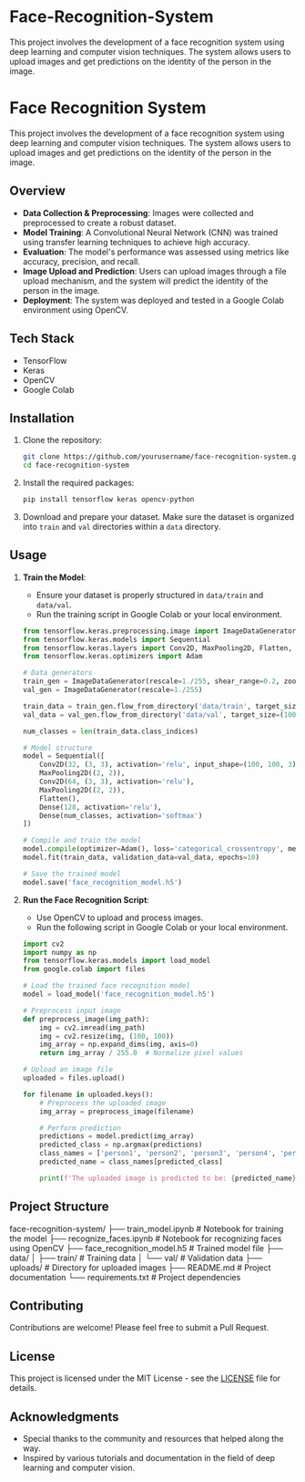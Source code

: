 # Face-Recognition-System
This project involves the development of a face recognition system using deep learning and computer vision techniques. The system allows users to upload images and get predictions on the identity of the person in the image.


# Face Recognition System

This project involves the development of a face recognition system using deep learning and computer vision techniques. The system allows users to upload images and get predictions on the identity of the person in the image.

## Overview

- **Data Collection & Preprocessing**: Images were collected and preprocessed to create a robust dataset.
- **Model Training**: A Convolutional Neural Network (CNN) was trained using transfer learning techniques to achieve high accuracy.
- **Evaluation**: The model's performance was assessed using metrics like accuracy, precision, and recall.
- **Image Upload and Prediction**: Users can upload images through a file upload mechanism, and the system will predict the identity of the person in the image.
- **Deployment**: The system was deployed and tested in a Google Colab environment using OpenCV.

## Tech Stack

- TensorFlow
- Keras
- OpenCV
- Google Colab

## Installation

1. Clone the repository:
    ```bash
    git clone https://github.com/yourusername/face-recognition-system.git
    cd face-recognition-system
    ```

2. Install the required packages:
    ```bash
    pip install tensorflow keras opencv-python
    ```

3. Download and prepare your dataset. Make sure the dataset is organized into `train` and `val` directories within a `data` directory.

## Usage

1. **Train the Model**: 
   - Ensure your dataset is properly structured in `data/train` and `data/val`.
   - Run the training script in Google Colab or your local environment.

    ```python
    from tensorflow.keras.preprocessing.image import ImageDataGenerator
    from tensorflow.keras.models import Sequential
    from tensorflow.keras.layers import Conv2D, MaxPooling2D, Flatten, Dense
    from tensorflow.keras.optimizers import Adam

    # Data generators
    train_gen = ImageDataGenerator(rescale=1./255, shear_range=0.2, zoom_range=0.2, horizontal_flip=True)
    val_gen = ImageDataGenerator(rescale=1./255)

    train_data = train_gen.flow_from_directory('data/train', target_size=(100, 100), batch_size=32, class_mode='categorical')
    val_data = val_gen.flow_from_directory('data/val', target_size=(100, 100), batch_size=32, class_mode='categorical')

    num_classes = len(train_data.class_indices)

    # Model structure
    model = Sequential([
        Conv2D(32, (3, 3), activation='relu', input_shape=(100, 100, 3)),
        MaxPooling2D((2, 2)),
        Conv2D(64, (3, 3), activation='relu'),
        MaxPooling2D((2, 2)),
        Flatten(),
        Dense(128, activation='relu'),
        Dense(num_classes, activation='softmax')
    ])

    # Compile and train the model
    model.compile(optimizer=Adam(), loss='categorical_crossentropy', metrics=['accuracy'])
    model.fit(train_data, validation_data=val_data, epochs=10)

    # Save the trained model
    model.save('face_recognition_model.h5')
    ```

2. **Run the Face Recognition Script**:
    - Use OpenCV to upload and process images.
    - Run the following script in Google Colab or your local environment.

    ```python
    import cv2
    import numpy as np
    from tensorflow.keras.models import load_model
    from google.colab import files

    # Load the trained face recognition model
    model = load_model('face_recognition_model.h5')

    # Preprocess input image
    def preprocess_image(img_path):
        img = cv2.imread(img_path)
        img = cv2.resize(img, (100, 100))
        img_array = np.expand_dims(img, axis=0)
        return img_array / 255.0  # Normalize pixel values

    # Upload an image file
    uploaded = files.upload()

    for filename in uploaded.keys():
        # Preprocess the uploaded image
        img_array = preprocess_image(filename)

        # Perform prediction
        predictions = model.predict(img_array)
        predicted_class = np.argmax(predictions)
        class_names = ['person1', 'person2', 'person3', 'person4', 'person5']
        predicted_name = class_names[predicted_class]

        print(f'The uploaded image is predicted to be: {predicted_name}')
    ```

## Project Structure

face-recognition-system/
├── train_model.ipynb # Notebook for training the model
├── recognize_faces.ipynb # Notebook for recognizing faces using OpenCV
├── face_recognition_model.h5 # Trained model file
├── data/
│ ├── train/ # Training data
│ └── val/ # Validation data
├── uploads/ # Directory for uploaded images
├── README.md # Project documentation
└── requirements.txt # Project dependencies



## Contributing

Contributions are welcome! Please feel free to submit a Pull Request.

## License

This project is licensed under the MIT License - see the [LICENSE](LICENSE) file for details.

## Acknowledgments

- Special thanks to the community and resources that helped along the way.
- Inspired by various tutorials and documentation in the field of deep learning and computer vision.

